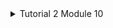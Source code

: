 <details>
<summary>Tutorial 2 Module 10</summary>

<details>
<summary>2.1. Original code of broadcast chat.</summary>

![2.1. Original code of broadcast chat. 1](https://i.ibb.co/PCYC7mx/Cuplikan-layar-2024-05-03-094202.png)
![2.1. Original code of broadcast chat. 2](https://i.ibb.co/DMzk4hW/Cuplikan-layar-2024-05-03-094221.png)
![2.1. Original code of broadcast chat. 3](https://i.ibb.co/VLXN7zJ/Cuplikan-layar-2024-05-03-094238.png)
![2.1. Original code of broadcast chat. 4](https://i.ibb.co/dpzNv3J/Cuplikan-layar-2024-05-03-094250.png)

First, we need to add this code to `Cargo.toml`
```
[[bin]]
name = "server"

[[bin]]
name = "client"
```

The reason we need to add the code to `Cargo.toml` is that Cargo needs to know that there are multiple binary targets in the project: `server` and `client`. By specifying them in the `Cargo.toml`, we're telling Cargo to build separate executables for each of these binaries when we run `cargo build` or `cargo run`.

To run the program and observe its behavior:

1. Navigate to the project directory containing `Cargo.toml`.
2. Run the server by executing: `cargo run --bin server`.
3. Run three clients by opening three separate terminal windows and executing: `cargo run --bin client`.
4. Each client will connect to the server and prompt us to type a message.
5. Type a message in each client terminal and press Enter.
6. Observe that the message is sent to the server, which broadcasts it to all connected clients.
7. We will see the messages received by each client, including the one sent by itself.

When we type text in each client, the text is sent to the server, which then broadcasts it to all connected clients. Each client receives the broadcasted message, including the message it sent, resulting in a chat-like interaction between all clients.
</details>

<details>
<summary>2.2. Modifying the websocket port</summary>

To modify the port to be 8080, we need to change the port number where the server binds and where the client connects. Here's what we need to modify:

### `src/bin/server.rs`:
Change the port number in the `TcpListener::bind` function call:

```
let listener = TcpListener::bind("127.0.0.1:8080").await?;
```

### `src/bin/client.rs`:
Change the URI to connect to the server on port 8080:

```
let (mut ws_stream, _) =
    ClientBuilder::from_uri(Uri::from_static("ws://127.0.0.1:8080"))
        .connect()
        .await?;
```

### WebSocket Protocol:
Both the server and client are using the WebSocket protocol, which is defined and implemented in the `tokio_websockets` crate. This crate provides the necessary abstractions and utilities for working with WebSocket connections in Tokio-based applications. The WebSocket protocol allows bidirectional communication between clients and servers over a single, long-lived connection.

After making these modifications, we should be able to run the server and clients on port 8080 successfully, maintaining the functionality of the chat application.
</details>

</details>
